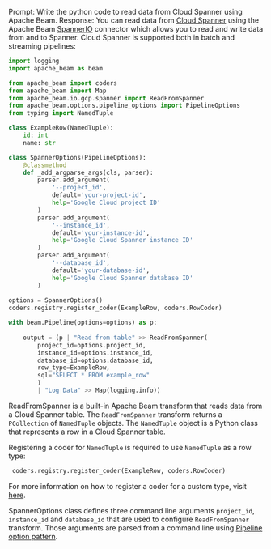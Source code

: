 Prompt:
Write the python code to read data from Cloud Spanner using Apache Beam.
Response:
You can read data from [Cloud Spanner](https://cloud.google.com/spanner) using the Apache Beam [SpannerIO](https://beam.apache.org/releases/pydoc/current/apache_beam.io.gcp.spanner.html) connector which allows you to read and write data from and to Spanner. Cloud Spanner is supported both in batch and streaming pipelines:

```python
import logging
import apache_beam as beam

from apache_beam import coders
from apache_beam import Map
from apache_beam.io.gcp.spanner import ReadFromSpanner
from apache_beam.options.pipeline_options import PipelineOptions
from typing import NamedTuple

class ExampleRow(NamedTuple):
    id: int
    name: str

class SpannerOptions(PipelineOptions):
    @classmethod
    def _add_argparse_args(cls, parser):
        parser.add_argument(
            '--project_id',
            default='your-project-id',
            help='Google Cloud project ID'
        )
        parser.add_argument(
            '--instance_id',
            default='your-instance-id',
            help='Google Cloud Spanner instance ID'
        )
        parser.add_argument(
            '--database_id',
            default='your-database-id',
            help='Google Cloud Spanner database ID'
        )
        
options = SpannerOptions()
coders.registry.register_coder(ExampleRow, coders.RowCoder)

with beam.Pipeline(options=options) as p:
    
    output = (p | "Read from table" >> ReadFromSpanner(
        project_id=options.project_id,
        instance_id=options.instance_id,
        database_id=options.database_id,
        row_type=ExampleRow,
        sql="SELECT * FROM example_row"
        )
        | "Log Data" >> Map(logging.info))
```

ReadFromSpanner is a built-in Apache Beam transform that reads data from a Cloud Spanner table. The `ReadFromSpanner` transform returns a `PCollection` of `NamedTuple` objects. The `NamedTuple` object is a Python class that represents a row in a Cloud Spanner table.

Registering a coder for `NamedTuple` is required to use `NamedTuple` as a row type:
```python
 coders.registry.register_coder(ExampleRow, coders.RowCoder)
```
For more information on how to register a coder for a custom type, visit [here](https://beam.apache.org/documentation/programming-guide/#data-encoding-and-type-safety).

SpannerOptions class defines three command line arguments `project_id`, `instance_id` and `database_id` that are used to configure `ReadFromSpanner` transform. Those arguments are parsed from a command line using [Pipeline option pattern](https://beam.apache.org/documentation/patterns/pipeline-options/).